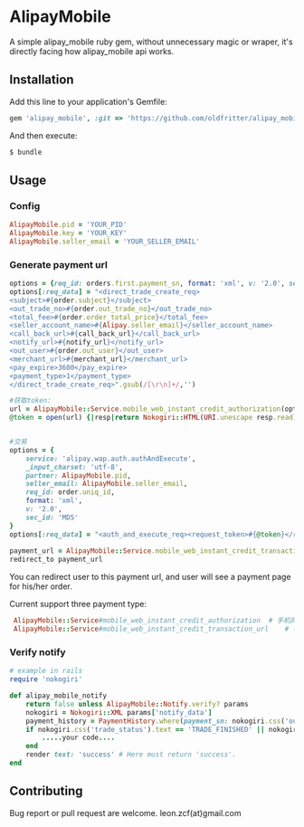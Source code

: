 # AlipayMobile 

A simple alipay_mobile ruby gem, without unnecessary magic or wraper, it's directly facing how alipay_mobile api works.



## Installation

Add this line to your application's Gemfile:


```ruby
gem 'alipay_mobile', :git => 'https://github.com/oldfritter/alipay_mobile.git'
```

And then execute:

```sh
$ bundle
```

## Usage

### Config

```ruby
AlipayMobile.pid = 'YOUR_PID'
AlipayMobile.key = 'YOUR_KEY'
AlipayMobile.seller_email = 'YOUR_SELLER_EMAIL'
```

### Generate payment url

```ruby
options = {req_id: orders.first.payment_sn, format: 'xml', v: '2.0', sec_id: 'MD5'}
options[:req_data] = "<direct_trade_create_req>
<subject>#{order.subject}</subject>
<out_trade_no>#{order.out_trade_no}</out_trade_no>
<total_fee>#{order.order_total_price}</total_fee>
<seller_account_name>#{Alipay.seller_email}</seller_account_name>
<call_back_url>#{call_back_url}</call_back_url>
<notify_url>#{notify_url}</notify_url>
<out_user>#{order.out_user}</out_user>
<merchant_url>#{merchant_url}</merchant_url>
<pay_expire>3600</pay_expire>
<payment_type>1</payment_type>
</direct_trade_create_req>".gsub(/[\r\n]+/,'')

#获取token:
url = AlipayMobile::Service.mobile_web_instant_credit_authorization(options)
@token = open(url) {|resp|return Nokogiri::HTML(URI.unescape resp.read).css('request_token').text}


#交易
options = {
	service: 'alipay.wap.auth.authAndExecute',
	_input_charset: 'utf-8',
	partner: AlipayMobile.pid,
	seller_email: AlipayMobile.seller_email,
	req_id: order.uniq_id, 
	format: 'xml', 
	v: '2.0', 
	sec_id: 'MD5'
}			
options[:req_data] = "<auth_and_execute_req><request_token>#{@token}</request_token></auth_and_execute_req>"
			
payment_url = AlipayMobile::Service.mobile_web_instant_credit_transaction_url(options)
redirect_to payment_url
```

You can redirect user to this payment url, and user will see a payment page for his/her order.

Current support three payment type:
```ruby
 AlipayMobile::Service#mobile_web_instant_credit_authorization	# 手机网页即时到账授权接口
 AlipayMobile::Service#mobile_web_instant_credit_transaction_url 	# 手机网页即时到账交易接口
```

### Verify notify

```ruby
# example in rails
require 'nokogiri'

def alipay_mobile_notify
	return false unless AlipayMobile::Notify.verify? params
	nokogiri = Nokogiri::XML params['notify_data']
	payment_history = PaymentHistory.where(payment_sn: nokogiri.css('out_trade_no').text).first # PaymentHistory is a Model in my project.
	if nokogiri.css('trade_status').text == 'TRADE_FINISHED' || nokogiri.css('trade_status').text == 'TRADE_SUCCESS'
		.....your code....
	end
	render text: 'success' # Here must return 'success'.
end

```

## Contributing

Bug report or pull request are welcome. leon.zcf(at)gmail.com
